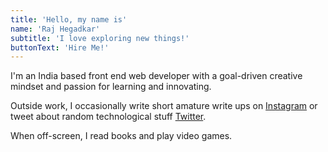 ```yaml
---
title: 'Hello, my name is'
name: 'Raj Hegadkar'
subtitle: 'I love exploring new things!'
buttonText: 'Hire Me!'
---
```


I'm an India based front end web developer with a goal-driven creative mindset and passion for learning and innovating.

Outside work, I occasionally write short amature write ups on [Instagram](https://instagram.com/rajhegadkar) or tweet about random technological stuff [Twitter]('httpa://www.twitter.com/rajhegadkar').

When off-screen, I read books and play video games.
